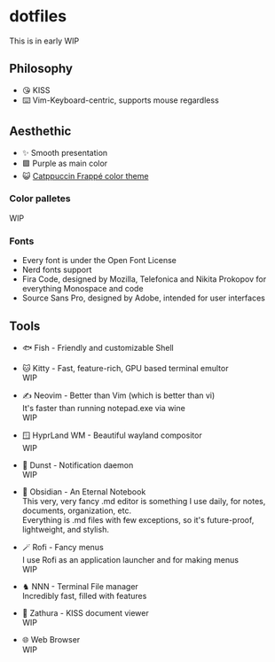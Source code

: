 # dotfiles
This is in early WIP

## Philosophy
- 😘 KISS
- ⌨️ Vim-Keyboard-centric, supports mouse regardless

## Aesthethic
- ✨ Smooth presentation
- 🟪 Purple as main color
- 😺 [Catppuccin Frappé color theme](https://github.com/catppuccin)

### Color palletes
WIP

### Fonts
- Every font is under the Open Font License
- Nerd fonts support
- Fira Code, designed by Mozilla, Telefonica and Nikita Prokopov for everything Monospace and code
- Source Sans Pro, designed by Adobe, intended for user interfaces

## Tools
- 🐟 Fish - Friendly and customizable Shell  

- 🐱 Kitty - Fast, feature-rich, GPU based terminal emultor  
WIP

- ✍️ Neovim - Better than Vim (which is better than vi)  
It's faster than running notepad.exe via wine  
WIP  

- 🪟 HyprLand WM - Beautiful wayland compositor   
WIP  

- 🔔 Dunst - Notification daemon  
WIP  

- 🔮 Obsidian - An Eternal Notebook  
This very, very fancy .md editor is something I use daily, for notes, documents, organization, etc.  
Everything is .md files with few exceptions, so it's future-proof, lightweight, and stylish.  

- 🪄 Rofi - Fancy menus  
I use Rofi as an application launcher and for making menus  
WIP  

- ♞ NNN - Terminal File manager  
Incredibly fast, filled with features  

- 📃 Zathura - KISS document viewer  
WIP  

- 🌐 Web Browser  
WIP  
